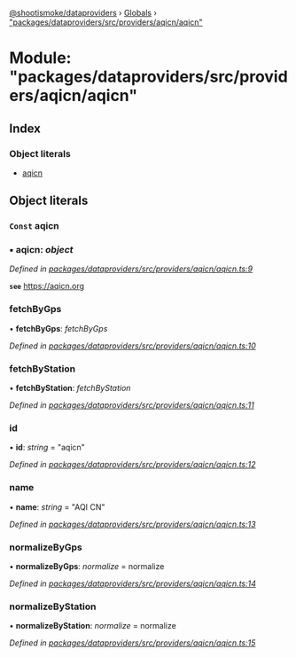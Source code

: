 [@shootismoke/dataproviders](../README.md) › [Globals](../globals.md) › ["packages/dataproviders/src/providers/aqicn/aqicn"](_packages_dataproviders_src_providers_aqicn_aqicn_.md)

# Module: "packages/dataproviders/src/providers/aqicn/aqicn"

## Index

### Object literals

* [aqicn](_packages_dataproviders_src_providers_aqicn_aqicn_.md#const-aqicn)

## Object literals

### `Const` aqicn

### ▪ **aqicn**: *object*

*Defined in [packages/dataproviders/src/providers/aqicn/aqicn.ts:9](https://github.com/shootismoke/common/blob/c0e7829/packages/dataproviders/src/providers/aqicn/aqicn.ts#L9)*

**`see`** https://aqicn.org

###  fetchByGps

• **fetchByGps**: *fetchByGps*

*Defined in [packages/dataproviders/src/providers/aqicn/aqicn.ts:10](https://github.com/shootismoke/common/blob/c0e7829/packages/dataproviders/src/providers/aqicn/aqicn.ts#L10)*

###  fetchByStation

• **fetchByStation**: *fetchByStation*

*Defined in [packages/dataproviders/src/providers/aqicn/aqicn.ts:11](https://github.com/shootismoke/common/blob/c0e7829/packages/dataproviders/src/providers/aqicn/aqicn.ts#L11)*

###  id

• **id**: *string* = "aqicn"

*Defined in [packages/dataproviders/src/providers/aqicn/aqicn.ts:12](https://github.com/shootismoke/common/blob/c0e7829/packages/dataproviders/src/providers/aqicn/aqicn.ts#L12)*

###  name

• **name**: *string* = "AQI CN"

*Defined in [packages/dataproviders/src/providers/aqicn/aqicn.ts:13](https://github.com/shootismoke/common/blob/c0e7829/packages/dataproviders/src/providers/aqicn/aqicn.ts#L13)*

###  normalizeByGps

• **normalizeByGps**: *normalize* = normalize

*Defined in [packages/dataproviders/src/providers/aqicn/aqicn.ts:14](https://github.com/shootismoke/common/blob/c0e7829/packages/dataproviders/src/providers/aqicn/aqicn.ts#L14)*

###  normalizeByStation

• **normalizeByStation**: *normalize* = normalize

*Defined in [packages/dataproviders/src/providers/aqicn/aqicn.ts:15](https://github.com/shootismoke/common/blob/c0e7829/packages/dataproviders/src/providers/aqicn/aqicn.ts#L15)*
